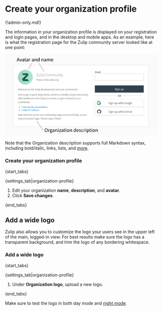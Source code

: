 # Create your organization profile

{!admin-only.md!}

The information in your organization profile is displayed on your
registration and login pages, and in the desktop and mobile apps. As
an example, here is what the registration page for the Zulip community
server looked like at one point:

![settings](/static/images/help/organization-profile-example.png)

Note that the Organization description supports full Markdown syntax,
including bold/italic, links, lists, and
[more](/help/format-your-message-using-markdown).

### Create your organization profile

{start_tabs}

{settings_tab|organization-profile}

1. Edit your organization **name**, **description**, and **avatar**.
1. Click **Save changes**.

{end_tabs}

## Add a wide logo

Zulip also allows you to customize the logo your users see in the upper left
of the main, logged-in view. For best results make sure the logo has a
transparent background, and trim the logo of any bordering whitespace.

### Add a wide logo

{start_tabs}

{settings_tab|organization-profile}

1. Under **Organization logo**, upload a new logo.

{end_tabs}

Make sure to test the logo in both day mode and [night mode](/help/night-mode).
